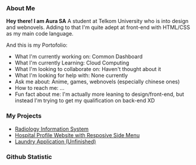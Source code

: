 ### About Me

<b>Hey there! I am Aura SA</b>
A student at Telkom University who is into design and webnovels. Adding to that I'm quite adept at front-end with HTML/CSS as my main code language.<br>

And this is my Portofolio:

- What I'm currently working on: Common Dashboard
- What I'm currently Learning: Cloud Computing
- What I'm looking to collaborate on: Haven't thought about it
- What I'm looking for help with: None currently
- Ask me about: Anime, games, webnovels (especially chinese ones)
- How to reach me: ...
- Fun fact about me: I'm actually more leaning to design/front-end, but instead I'm trying to get my qualification on back-end XD

### My Projects

- <a href="https://github.com/AuraSA2439/Radiology-Information-System">Radiology Information System</a>
- <a href="https://github.com/AuraSA2439/Hospital-Website-with-Sidebar-pratice-">Hospital Profile Website with Resposive Side Menu</a>
- <a href="https://github.com/AuraSA2439/washwiz">Laundry Application (Unfinished)</a>

### Github Statistic
<p align="left">
<!-- <a href="https://github.com/penuliscode">
  <img height="180em" src="https://github-readme-stats-eight-theta.vercel.app/api?username=penuliscode&show_icons=true&theme=algolia&include_all_commits=true&count_private=true"/>
  <img height="180em" src="https://github-readme-stats-eight-theta.vercel.app/api/top-langs/?username=penuliscode&layout=compact&layout=compact&theme=algolia"/>
</a> -->
</p>
<!-- <bold>PS: The statics hasn't been updated.</bold> -->
